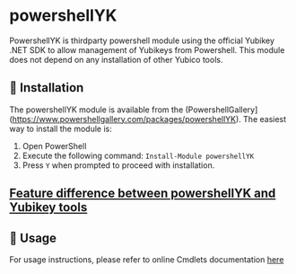 # powershellYK

PowershellYK is thirdparty powershell module using the official Yubikey .NET SDK to allow management of Yubikeys from Powershell. This module does not depend on any installation of other Yubico tools.


## 💾 Installation
The powershellYK module is available from the (PowershellGallery](https://www.powershellgallery.com/packages/powershellYK).
The easiest way to install the module is:

1. Open PowerShell
2. Execute the following command: ```Install-Module powershellYK```
3. Press ```Y``` when prompted to proceed with installation.

## [Feature difference between powershellYK and Yubikey tools](./Docs/Feature_comparison.md)

## 📖 Usage
For usage instructions, please refer to online Cmdlets documentation [here](https://github.com/virot/powershellYK/blob/master/Documentation/Commands/powershellYK.md)




